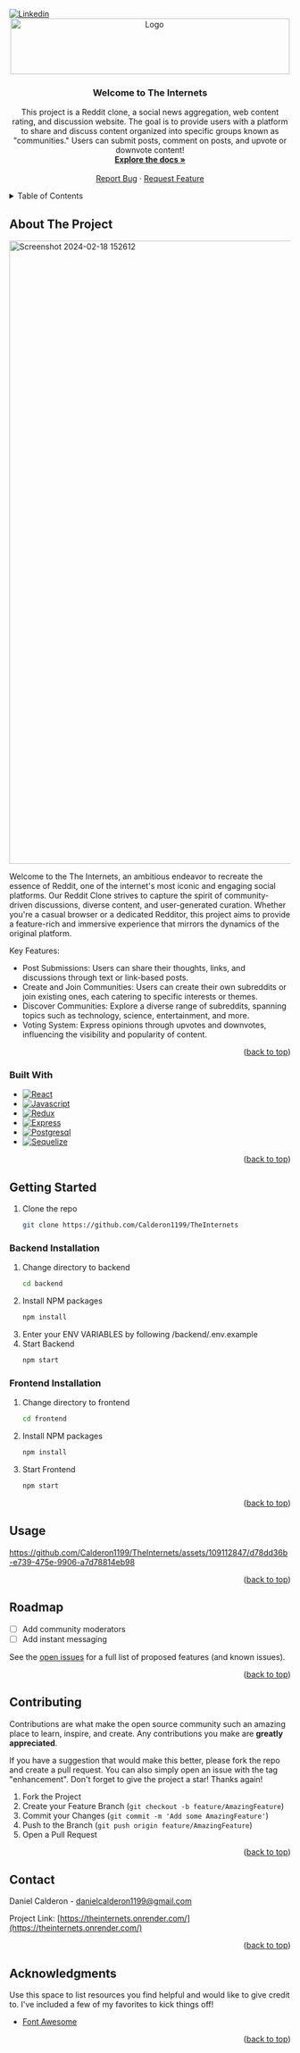 <!-- Improved compatibility of back to top link: See: https://github.com/othneildrew/Best-README-Template/pull/73 -->
<a name="readme-top"></a>
<!--
*** Thanks for checking out the Best-README-Template. If you have a suggestion
*** that would make this better, please fork the repo and create a pull request
*** or simply open an issue with the tag "enhancement".
*** Don't forget to give the project a star!
*** Thanks again! Now go create something AMAZING! :D
-->



<!-- PROJECT SHIELDS -->
<!--
*** I'm using markdown "reference style" links for readability.
*** Reference links are enclosed in brackets [ ] instead of parentheses ( ).
*** See the bottom of this document for the declaration of the reference variables
*** for contributors-url, forks-url, etc. This is an optional, concise syntax you may use.
*** https://www.markdownguide.org/basic-syntax/#reference-style-links
-->

<a href="https://linkedin.com/in/calderon0" target="_blank">
  <img src="https://img.shields.io/badge/LinkedIn-0077B5?style=for-the-badge&logo=linkedin&logoColor=white" alt="Linkedin"/>
 </a>



<!-- PROJECT LOGO -->
<br />
<div align="center">
  <a href="https://theinternets.onrender.com/">
    <img src="https://github.com/Calderon1199/TheInternets/assets/109112847/d562da6a-8d95-41f7-9a03-7a3f0ef01b72" alt="Logo" height="100" width="500">
  </a>

  <h3 align="center">Welcome to The Internets</h3>

  <p align="center">
    This project is a Reddit clone, a social news aggregation, web content rating, and discussion website. The goal is to provide users with a platform to share and discuss content organized into specific groups known as "communities." Users can submit posts, comment on posts, and upvote or downvote content!
    <br />
    <a href="https://github.com/Calderon1199/TheInternets/wiki/API-Documentation"><strong>Explore the docs »</strong></a>
    <br />
    <br />
    <!-- <a href="https://github.com/othneildrew/Best-README-Template">View Demo</a> -->
    <!-- · -->
    <a href="https://github.com/Calderon1199/TheInternets/issues">Report Bug</a>
    ·
    <a href="https://github.com/Calderon1199/TheInternets/issues">Request Feature</a>
  </p>
</div>



<!-- TABLE OF CONTENTS -->
<details>
  <summary>Table of Contents</summary>
  <ol>
    <li>
      <a href="#about-the-project">About The Project</a>
      <ul>
        <li><a href="#built-with">Built With</a></li>
      </ul>
    </li>
    <li>
      <a href="#getting-started">Getting Started</a>
      <ul>
        <li><a href="#installation">Installation</a></li>
      </ul>
    </li>
    <li><a href="#usage">Usage</a></li>
    <li><a href="#roadmap">Roadmap</a></li>
    <li><a href="#contributing">Contributing</a></li>
    <li><a href="#contact">Contact</a></li>
  </ol>
</details>



<!-- ABOUT THE PROJECT -->
## About The Project

<img width="1116" alt="Screenshot 2024-02-18 152612" src="https://github.com/Calderon1199/TheInternets/assets/109112847/4b4df2d7-d871-42a7-90b7-503298c5e112">


Welcome to the The Internets, an ambitious endeavor to recreate the essence of Reddit, one of the internet's most iconic and engaging social platforms. Our Reddit Clone strives to capture the spirit of community-driven discussions, diverse content, and user-generated curation. Whether you're a casual browser or a dedicated Redditor, this project aims to provide a feature-rich and immersive experience that mirrors the dynamics of the original platform.

Key Features:
* Post Submissions: Users can share their thoughts, links, and discussions through text or link-based posts.
* Create and Join Communities: Users can create their own subreddits or join existing ones, each catering to specific interests or themes.
* Discover Communities: Explore a diverse range of subreddits, spanning topics such as technology, science, entertainment, and more.
* Voting System: Express opinions through upvotes and downvotes, influencing the visibility and popularity of content.


<p align="right">(<a href="#readme-top">back to top</a>)</p>



### Built With


* [![React][React.js]][React-url]
* [![Javascript][Javascript.dev]][Javascript-url]
* [![Redux][Redux.com]][Redux-url]
* [![Express][Express.com]][Express-url]
* [![Postgresql][Postgresql.com]][Postgresql-url]
* [![Sequelize][Sequelize.com]][Sequelize-url]

<p align="right">(<a href="#readme-top">back to top</a>)</p>



<!-- GETTING STARTED -->
## Getting Started
1. Clone the repo
   ```sh
   git clone https://github.com/Calderon1199/TheInternets
   ```

### Backend Installation

1. Change directory to backend
   ```sh
   cd backend
   ```
2. Install NPM packages
   ```sh
   npm install
   ```
3. Enter your ENV VARIABLES by following /backend/.env.example
4. Start Backend
   ```sh
   npm start
   ```


### Frontend Installation
1. Change directory to frontend
   ```sh
   cd frontend
   ```
2. Install NPM packages
   ```sh
   npm install
   ```
2. Start Frontend
   ```sh
   npm start
   ```

<p align="right">(<a href="#readme-top">back to top</a>)</p>



<!-- USAGE EXAMPLES -->
## Usage

https://github.com/Calderon1199/TheInternets/assets/109112847/d78dd36b-e739-475e-9906-a7d78814eb98

<p align="right">(<a href="#readme-top">back to top</a>)</p>



<!-- ROADMAP -->
## Roadmap

- [ ] Add community moderators
- [ ] Add instant messaging

See the [open issues](https://github.com/othneildrew/Best-README-Template/issues) for a full list of proposed features (and known issues).

<p align="right">(<a href="#readme-top">back to top</a>)</p>



<!-- CONTRIBUTING -->
## Contributing

Contributions are what make the open source community such an amazing place to learn, inspire, and create. Any contributions you make are **greatly appreciated**.

If you have a suggestion that would make this better, please fork the repo and create a pull request. You can also simply open an issue with the tag "enhancement".
Don't forget to give the project a star! Thanks again!

1. Fork the Project
2. Create your Feature Branch (`git checkout -b feature/AmazingFeature`)
3. Commit your Changes (`git commit -m 'Add some AmazingFeature'`)
4. Push to the Branch (`git push origin feature/AmazingFeature`)
5. Open a Pull Request

<p align="right">(<a href="#readme-top">back to top</a>)</p>


<!-- CONTACT -->
## Contact

Daniel Calderon - danielcalderon1199@gmail.com

Project Link: [https://theinternets.onrender.com/](https://theinternets.onrender.com/)

<p align="right">(<a href="#readme-top">back to top</a>)</p>



<!-- ACKNOWLEDGMENTS -->
## Acknowledgments

Use this space to list resources you find helpful and would like to give credit to. I've included a few of my favorites to kick things off!

* [Font Awesome](https://fontawesome.com)

<p align="right">(<a href="#readme-top">back to top</a>)</p>



<!-- MARKDOWN LINKS & IMAGES -->
<!-- https://www.markdownguide.org/basic-syntax/#reference-style-links -->
[linkedin-shield]: https://img.shields.io/badge/-LinkedIn-black.svg?style=for-the-badge&logo=linkedin&colorB=555
[linkedin-url]: https://www.linkedin.com/in/calderon0/
[product-screenshot]: images/screenshot.png
[React.js]: https://img.shields.io/badge/React-20232A?style=for-the-badge&logo=react&logoColor=61DAFB
[React-url]: https://reactjs.org/
[Sequelize.com]: https://img.shields.io/badge/Sequelize-52B0E7?style=for-the-badge&logo=Sequelize&logoColor=white
[Sequelize-url]: https://sequelize.org/
[Javascript.dev]: https://img.shields.io/badge/Javascript-F7DF1E?style=for-the-badge&logo=JavaScript&logoColor=black
[Javascript-url]: https://www.javascript.com/
[Redux.com]: https://img.shields.io/badge/Redux-764ABC?style=for-the-badge&logo=Redux&logoColor=black
[Redux-url]: https://redux.js.org/
[Express.com]: https://img.shields.io/badge/Express-000000?style=for-the-badge&logo=Express&logoColor=white
[Express-url]: https://expressjs.com/
[Postgresql.com]: https://img.shields.io/badge/Postgresql-4169E1?style=for-the-badge&logo=Postgresql&logoColor=white
[Postgresql-url]: https://www.postgresql.org/
